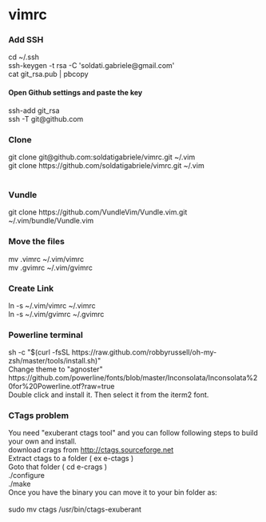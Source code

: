 # vimrc

<h3>Add SSH</h3>
cd ~/.ssh
<br>
ssh-keygen -t rsa -C 'soldati.gabriele@gmail.com'
<br>
cat git_rsa.pub | pbcopy
<br>
<h4>Open Github settings and paste the key</h4>
ssh-add git_rsa
<br>
ssh -T git@github.com
<br>

<h3>Clone</h3>
git clone git@github.com:soldatigabriele/vimrc.git ~/.vim
<br>
git clone https://github.com/soldatigabriele/vimrc.git ~/.vim
<br><br>
<h3>Vundle</h3>
git clone https://github.com/VundleVim/Vundle.vim.git ~/.vim/bundle/Vundle.vim
<h3>Move the files</h3>
mv .vimrc ~/.vim/vimrc
<br>
mv .gvimrc ~/.vim/gvimrc
<br>
<h3>Create Link</h3>
ln -s ~/.vim/vimrc ~/.vimrc
<br>
ln -s ~/.vim/gvimrc ~/.gvimrc
<br>

<h3>Powerline terminal</h3>
sh -c "$(curl -fsSL https://raw.github.com/robbyrussell/oh-my-zsh/master/tools/install.sh)"
<br>
Change theme to "agnoster"
<br>
https://github.com/powerline/fonts/blob/master/Inconsolata/Inconsolata%20for%20Powerline.otf?raw=true
<br>
Double click and install it. Then select it from the iterm2 font.
<br>

<h3>CTags problem</h3>

You need "exuberant ctags tool" and you can follow following steps to build your own and install.
<br>
download crags from http://ctags.sourceforge.net
<br>
Extract ctags to a folder ( ex e-ctags )
<br>
Goto that folder ( cd e-crags )
<br>
./configure
<br>
./make
<br>
Once you have the binary you can move it to your bin folder as:
<br>
<br>
sudo mv ctags /usr/bin/ctags-exuberant




